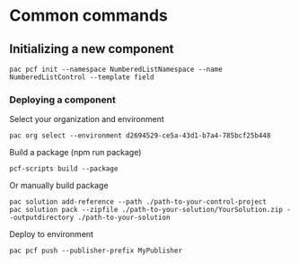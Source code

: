 # Common commands
## Initializing a new component
```
pac pcf init --namespace NumberedListNamespace --name NumberedListControl --template field
```



### Deploying a component
Select your organization and environment
```
pac org select --environment d2694529-ce5a-43d1-b7a4-785bcf25b448
```
Build a package (npm run package)
```
pcf-scripts build --package
```

Or manually build package
```
pac solution add-reference --path ./path-to-your-control-project
pac solution pack --zipfile ./path-to-your-solution/YourSolution.zip --outputdirectory ./path-to-your-solution
```

Deploy to environment
```
pac pcf push --publisher-prefix MyPublisher
```